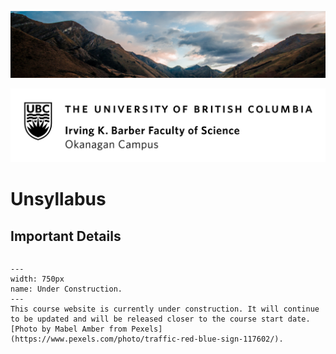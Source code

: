 ![](../images/header.jpg)

![](../images/UBCO_CMPS_header.jpg)

# Unsyllabus

## Important Details

```{include} unsyllabus_bits/important_details.md
```

```{figure} ../images/construction.jpeg
---
width: 750px
name: Under Construction.
---
This course website is currently under construction. It will continue to be updated and will be released closer to the course start date. [Photo by Mabel Amber from Pexels](https://www.pexels.com/photo/traffic-red-blue-sign-117602/). 
```
<!-- 
## Contact Us

```{include} syllabus_bits/teaching_team.md
```

## Evaluation

```{include} syllabus_bits/grading_practices_detailed.md
```

## Passing requirements

```{include} syllabus_bits/passing_requirement.md
```

## Learning Outcomes

```{include} syllabus_bits/course_LOs.md
```

## Schedule

```{include} syllabus_bits/schedule.md
```

## Getting Help

```{include} unsyllabus_bits/getting_help.md
```

## Syllabus vs. Unsyllabus

```{include} syllabus_bits/syllabus_00_why.md
```

## Unsyllabus changes

```{include} unsyllabus_bits/changes.md
```

## How do I do well in this course?

```{include} unsyllabus_bits/doing_well_physics.md
```

## Course Tools

```{include} unsyllabus_bits/changes.md
```

## Teaching Philosophy

```{include} unsyllabus_bits/teaching_philosophy.md
```

## Academic Integrity

```{include} unsyllabus_bits/academic_integrity.md
```

## Course Accommodations

```{include} unsyllabus_bits/accommodations.md
```

## What should I think about if I'm considering withdrawing from the course?

```{include} unsyllabus_bits/withdrawing.md
```

## Acknowledgements

```{include} unsyllabus_bits/acknowledgements.md
```

## References

```{bibliography}
:style: unsrt
```
-->
